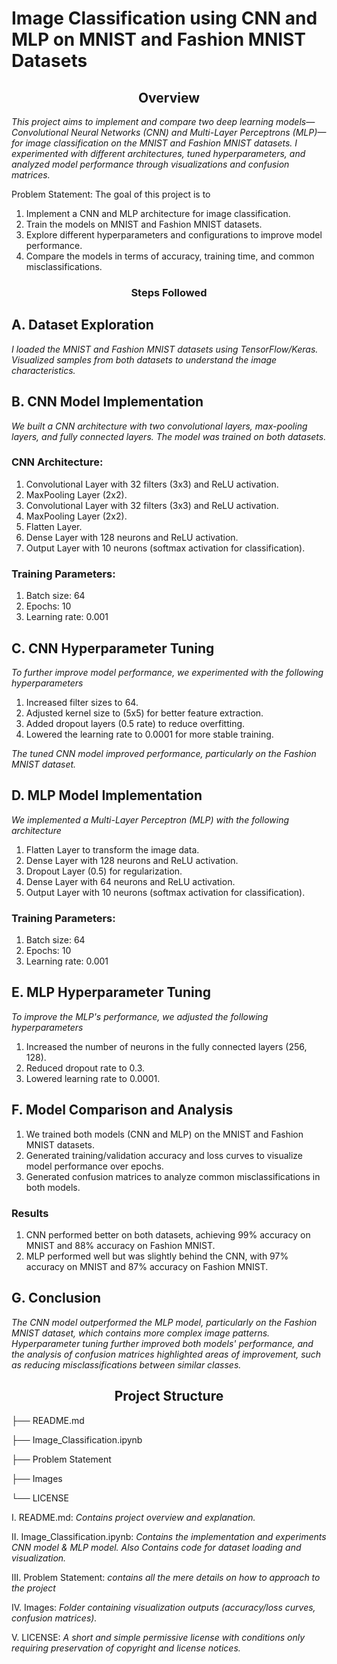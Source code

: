 # Image Classification using CNN and MLP on MNIST and Fashion MNIST Datasets

<h2 align="center">Overview</h2> 

*This project aims to implement and compare two deep learning models—Convolutional Neural Networks (CNN) and Multi-Layer Perceptrons (MLP)—for image classification on the MNIST and Fashion MNIST datasets. I experimented with different architectures, tuned hyperparameters, and analyzed model performance through visualizations and confusion matrices.*

Problem Statement: The goal of this project is to

1. Implement a CNN and MLP architecture for image classification.
2. Train the models on MNIST and Fashion MNIST datasets.
3. Explore different hyperparameters and configurations to improve model performance.
4. Compare the models in terms of accuracy, training time, and common misclassifications.

<h3 align="center">Steps Followed</h3>

<h2>A. Dataset Exploration</h2> 

*I loaded the MNIST and Fashion MNIST datasets using TensorFlow/Keras.
Visualized samples from both datasets to understand the image characteristics.*

<h2>B. CNN Model Implementation</h2> 

*We built a CNN architecture with two convolutional layers, max-pooling layers, and fully connected layers. The model was trained on both datasets.*

<h3>CNN Architecture:</h3>

1. Convolutional Layer with 32 filters (3x3) and ReLU activation.
2. MaxPooling Layer (2x2).
3. Convolutional Layer with 32 filters (3x3) and ReLU activation.
4. MaxPooling Layer (2x2).
5. Flatten Layer.
6. Dense Layer with 128 neurons and ReLU activation.
7. Output Layer with 10 neurons (softmax activation for classification).

<h3>Training Parameters:</h3>

1. Batch size: 64
2. Epochs: 10
3. Learning rate: 0.001

<h2>C. CNN Hyperparameter Tuning</h2> 

*To further improve model performance, we experimented with the following hyperparameters*

1. Increased filter sizes to 64.
2. Adjusted kernel size to (5x5) for better feature extraction.
3. Added dropout layers (0.5 rate) to reduce overfitting.
4. Lowered the learning rate to 0.0001 for more stable training.

*The tuned CNN model improved performance, particularly on the Fashion MNIST dataset.*

<h2>D. MLP Model Implementation</h2> 

*We implemented a Multi-Layer Perceptron (MLP) with the following architecture*

1. Flatten Layer to transform the image data.
2. Dense Layer with 128 neurons and ReLU activation.
3. Dropout Layer (0.5) for regularization.
4. Dense Layer with 64 neurons and ReLU activation.
5. Output Layer with 10 neurons (softmax activation for classification).

<h3>Training Parameters:</h3>

1. Batch size: 64
2. Epochs: 10
3. Learning rate: 0.001

<h2>E. MLP Hyperparameter Tuning</h2> 

*To improve the MLP's performance, we adjusted the following hyperparameters*

1. Increased the number of neurons in the fully connected layers (256, 128).
2. Reduced dropout rate to 0.3.
3. Lowered learning rate to 0.0001.

<h2>F. Model Comparison and Analysis</h2> 

1. We trained both models (CNN and MLP) on the MNIST and Fashion MNIST datasets.
2. Generated training/validation accuracy and loss curves to visualize model performance over epochs.
3. Generated confusion matrices to analyze common misclassifications in both models.

<h3>Results</h3>

1. CNN performed better on both datasets, achieving 99% accuracy on MNIST and 88% accuracy on Fashion MNIST.
2. MLP performed well but was slightly behind the CNN, with 97% accuracy on MNIST and 87% accuracy on Fashion MNIST.

<h2>G. Conclusion</h2> 

*The CNN model outperformed the MLP model, particularly on the Fashion MNIST dataset, which contains more complex image patterns. Hyperparameter tuning further improved both models' performance, and the analysis of confusion matrices highlighted areas of improvement, such as reducing misclassifications between similar classes.*

<h2 align="center">Project Structure</h3>


├── README.md

├── Image_Classification.ipynb

├── Problem Statement

├── Images

└── LICENSE


I. README.md: *Contains project overview and explanation.*

II. Image_Classification.ipynb: *Contains the  implementation and experiments CNN model & MLP model. Also Contains code for dataset loading and visualization.*

III. Problem Statement: *contains all the mere details on how to approach to the project*

IV. Images: *Folder containing visualization outputs (accuracy/loss curves, confusion matrices).*

V. LICENSE: *A short and simple permissive license with conditions only requiring preservation of copyright and license notices.* 
